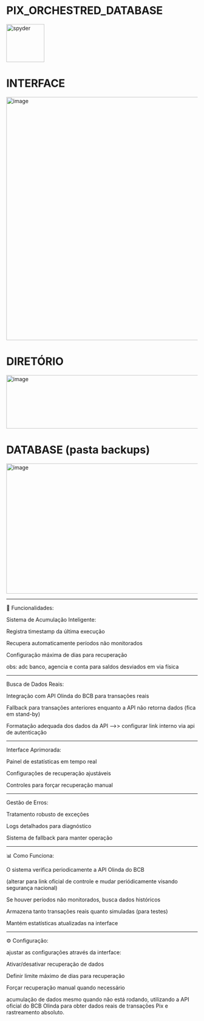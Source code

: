 # PIX_ORCHESTRED_DATABASE

<img width="100" height="100" alt="spyder" src="https://github.com/user-attachments/assets/a073c345-c04a-4411-8d2b-d8e3941f0d5a" />

# INTERFACE

<img width="1190" height="641" alt="image" src="https://github.com/user-attachments/assets/921309ed-ff47-4bca-9208-c99888b698de" />

# DIRETÓRIO

<img width="622" height="141" alt="image" src="https://github.com/user-attachments/assets/45756823-d182-45c8-a7a2-500e3533a82c" />

# DATABASE (pasta backups)

<img width="621" height="343" alt="image" src="https://github.com/user-attachments/assets/7bb71519-33dd-4c7b-933a-d5aef0ee60b6" />

---

🔧 Funcionalidades:

Sistema de Acumulação Inteligente:

Registra timestamp da última execução

Recupera automaticamente períodos não monitorados

Configuração máxima de dias para recuperação 

obs: adc banco, agencia e conta para saldos desviados em via física

---

Busca de Dados Reais:

Integração com API Olinda do BCB para transações reais

Fallback para transações anteriores enquanto a API não retorna dados (fica em stand-by)

Formatação adequada dos dados da API -->> configurar link interno via api de autenticação 

---

Interface Aprimorada:

Painel de estatísticas em tempo real

Configurações de recuperação ajustáveis

Controles para forçar recuperação manual

---

Gestão de Erros:

Tratamento robusto de exceções

Logs detalhados para diagnóstico

Sistema de fallback para manter operação

---

📊 Como Funciona:

O sistema verifica periodicamente a API Olinda do BCB 

(alterar para link oficial de controle e mudar periódicamente visando segurança nacional)

Se houver períodos não monitorados, busca dados históricos

Armazena tanto transações reais quanto simuladas (para testes)

Mantém estatísticas atualizadas na interface

---

⚙️ Configuração:

ajustar as configurações através da interface:

Ativar/desativar recuperação de dados

Definir limite máximo de dias para recuperação

Forçar recuperação manual quando necessário

acumulação de dados mesmo quando não está rodando, utilizando a API oficial do BCB Olinda para obter dados reais de transações Pix e rastreamento absoluto.
